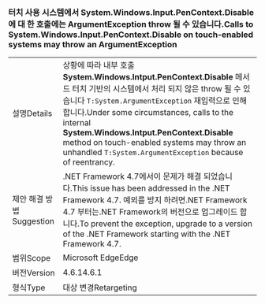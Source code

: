 ### <a name="calls-to-systemwindowsinputpencontextdisable-on-touch-enabled-systems-may-throw-an-argumentexception"></a><span data-ttu-id="e77df-101">터치 사용 시스템에서 System.Windows.Input.PenContext.Disable에 대 한 호출에는 ArgumentException throw 될 수 있습니다.</span><span class="sxs-lookup"><span data-stu-id="e77df-101">Calls to System.Windows.Input.PenContext.Disable on touch-enabled systems may throw an ArgumentException</span></span>

|   |   |
|---|---|
|<span data-ttu-id="e77df-102">설명</span><span class="sxs-lookup"><span data-stu-id="e77df-102">Details</span></span>|<span data-ttu-id="e77df-103">상황에 따라 내부 호출 <strong>System.Windows.Intput.PenContext.Disable</strong> 메서드 터치 기반의 시스템에서 처리 되지 않은 throw 될 수 있습니다 <code>T:System.ArgumentException</code> 재입력으로 인해 합니다.</span><span class="sxs-lookup"><span data-stu-id="e77df-103">Under some circumstances, calls to the internal <strong>System.Windows.Intput.PenContext.Disable</strong> method on touch-enabled systems may throw an unhandled <code>T:System.ArgumentException</code> because of reentrancy.</span></span>|
|<span data-ttu-id="e77df-104">제안 해결 방법</span><span class="sxs-lookup"><span data-stu-id="e77df-104">Suggestion</span></span>|<span data-ttu-id="e77df-105">.NET Framework 4.7에서이 문제가 해결 되었습니다.</span><span class="sxs-lookup"><span data-stu-id="e77df-105">This issue has been addressed in the .NET Framework 4.7.</span></span> <span data-ttu-id="e77df-106">예외를 방지 하려면.NET Framework 4.7 부터는.NET Framework의 버전으로 업그레이드 합니다.</span><span class="sxs-lookup"><span data-stu-id="e77df-106">To prevent the exception, upgrade to a version of the .NET Framework starting with the .NET Framework 4.7.</span></span>|
|<span data-ttu-id="e77df-107">범위</span><span class="sxs-lookup"><span data-stu-id="e77df-107">Scope</span></span>|<span data-ttu-id="e77df-108">Microsoft Edge</span><span class="sxs-lookup"><span data-stu-id="e77df-108">Edge</span></span>|
|<span data-ttu-id="e77df-109">버전</span><span class="sxs-lookup"><span data-stu-id="e77df-109">Version</span></span>|<span data-ttu-id="e77df-110">4.6.1</span><span class="sxs-lookup"><span data-stu-id="e77df-110">4.6.1</span></span>|
|<span data-ttu-id="e77df-111">형식</span><span class="sxs-lookup"><span data-stu-id="e77df-111">Type</span></span>|<span data-ttu-id="e77df-112">대상 변경</span><span class="sxs-lookup"><span data-stu-id="e77df-112">Retargeting</span></span>|


